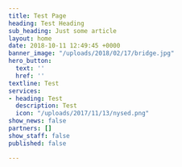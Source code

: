 ```yaml
---
title: Test Page
heading: Test Heading
sub_heading: Just some article
layout: home
date: 2018-10-11 12:49:45 +0000
banner_image: "/uploads/2018/02/17/bridge.jpg"
hero_button:
  text: ''
  href: ''
textline: Test
services:
- heading: Test
  description: Test
  icon: "/uploads/2017/11/13/nysed.png"
show_news: false
partners: []
show_staff: false
published: false

---
```

